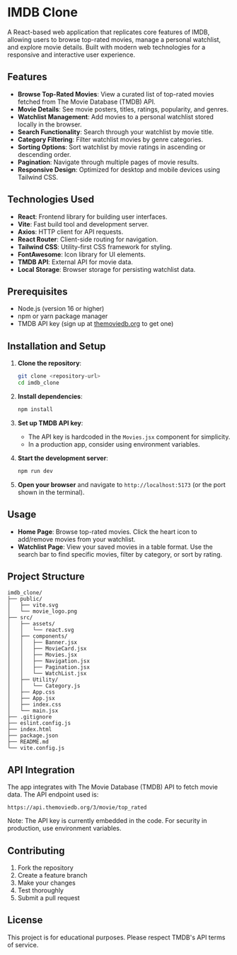 # IMDB Clone

A React-based web application that replicates core features of IMDB, allowing users to browse top-rated movies, manage a personal watchlist, and explore movie details. Built with modern web technologies for a responsive and interactive user experience.

## Features

- **Browse Top-Rated Movies**: View a curated list of top-rated movies fetched from The Movie Database (TMDB) API.
- **Movie Details**: See movie posters, titles, ratings, popularity, and genres.
- **Watchlist Management**: Add movies to a personal watchlist stored locally in the browser.
- **Search Functionality**: Search through your watchlist by movie title.
- **Category Filtering**: Filter watchlist movies by genre categories.
- **Sorting Options**: Sort watchlist by movie ratings in ascending or descending order.
- **Pagination**: Navigate through multiple pages of movie results.
- **Responsive Design**: Optimized for desktop and mobile devices using Tailwind CSS.

## Technologies Used

- **React**: Frontend library for building user interfaces.
- **Vite**: Fast build tool and development server.
- **Axios**: HTTP client for API requests.
- **React Router**: Client-side routing for navigation.
- **Tailwind CSS**: Utility-first CSS framework for styling.
- **FontAwesome**: Icon library for UI elements.
- **TMDB API**: External API for movie data.
- **Local Storage**: Browser storage for persisting watchlist data.

## Prerequisites

- Node.js (version 16 or higher)
- npm or yarn package manager
- TMDB API key (sign up at [themoviedb.org](https://www.themoviedb.org/) to get one)

## Installation and Setup

1. **Clone the repository**:
   ```bash
   git clone <repository-url>
   cd imdb_clone
   ```

2. **Install dependencies**:
   ```bash
   npm install
   ```

3. **Set up TMDB API key**:
   - The API key is hardcoded in the `Movies.jsx` component for simplicity.
   - In a production app, consider using environment variables.

4. **Start the development server**:
   ```bash
   npm run dev
   ```

5. **Open your browser** and navigate to `http://localhost:5173` (or the port shown in the terminal).

## Usage

- **Home Page**: Browse top-rated movies. Click the heart icon to add/remove movies from your watchlist.
- **Watchlist Page**: View your saved movies in a table format. Use the search bar to find specific movies, filter by category, or sort by rating.

## Project Structure

```
imdb_clone/
├── public/
│   ├── vite.svg
│   └── movie_logo.png
├── src/
│   ├── assets/
│   │   └── react.svg
│   ├── components/
│   │   ├── Banner.jsx
│   │   ├── MovieCard.jsx
│   │   ├── Movies.jsx
│   │   ├── Navigation.jsx
│   │   ├── Pagination.jsx
│   │   └── WatchList.jsx
│   ├── Utility/
│   │   └── Category.js
│   ├── App.css
│   ├── App.jsx
│   ├── index.css
│   └── main.jsx
├── .gitignore
├── eslint.config.js
├── index.html
├── package.json
├── README.md
└── vite.config.js
```

## API Integration

The app integrates with The Movie Database (TMDB) API to fetch movie data. The API endpoint used is:
```
https://api.themoviedb.org/3/movie/top_rated
```

Note: The API key is currently embedded in the code. For security in production, use environment variables.

## Contributing

1. Fork the repository
2. Create a feature branch
3. Make your changes
4. Test thoroughly
5. Submit a pull request

## License

This project is for educational purposes. Please respect TMDB's API terms of service.

